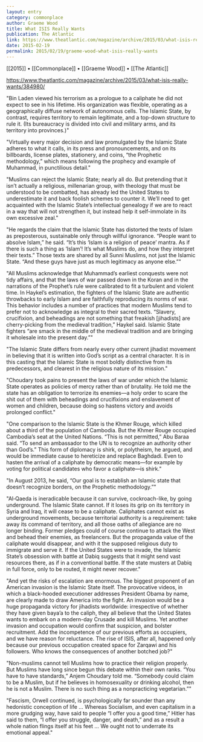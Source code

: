 ```yaml
---
layout: entry
category: commonplace
author: Graeme Wood
title: What ISIS Really Wants
publication: The Atlantic
link: https://www.theatlantic.com/magazine/archive/2015/03/what-isis-really-wants/384980/
date: 2015-02-19
permalink: 2015/02/19/graeme-wood-what-isis-really-wants
---
```


[[2015]] • [[Commonplace]] • [[Graeme Wood]] • [[The Atlantic]]

https://www.theatlantic.com/magazine/archive/2015/03/what-isis-really-wants/384980/

"Bin Laden viewed his terrorism as a prologue to a caliphate he did not expect to see in his lifetime. His organization was flexible, operating as a geographically diffuse network of autonomous cells. The Islamic State, by contrast, requires territory to remain legitimate, and a top-down structure to rule it. (Its bureaucracy is divided into civil and military arms, and its territory into provinces.)"

"Virtually every major decision and law promulgated by the Islamic State adheres to what it calls, in its press and pronouncements, and on its billboards, license plates, stationery, and coins, “the Prophetic methodology,” which means following the prophecy and example of Muhammad, in punctilious detail."

"Muslims can reject the Islamic State; nearly all do. But pretending that it isn’t actually a religious, millenarian group, with theology that must be understood to be combatted, has already led the United States to underestimate it and back foolish schemes to counter it. We’ll need to get acquainted with the Islamic State’s intellectual genealogy if we are to react in a way that will not strengthen it, but instead help it self-immolate in its own excessive zeal."

"He regards the claim that the Islamic State has distorted the texts of Islam as preposterous, sustainable only through willful ignorance. “People want to absolve Islam,” he said. “It’s this ‘Islam is a religion of peace’ mantra. As if there is such a thing as ‘Islam’! It’s what Muslims do, and how they interpret their texts.” Those texts are shared by all Sunni Muslims, not just the Islamic State. “And these guys have just as much legitimacy as anyone else.”"

"All Muslims acknowledge that Muhammad’s earliest conquests were not tidy affairs, and that the laws of war passed down in the Koran and in the narrations of the Prophet’s rule were calibrated to fit a turbulent and violent time. In Haykel’s estimation, the fighters of the Islamic State are authentic throwbacks to early Islam and are faithfully reproducing its norms of war. This behavior includes a number of practices that modern Muslims tend to prefer not to acknowledge as integral to their sacred texts. “Slavery, crucifixion, and beheadings are not something that freakish [jihadists] are cherry-picking from the medieval tradition,” Haykel said. Islamic State fighters “are smack in the middle of the medieval tradition and are bringing it wholesale into the present day.”"

"The Islamic State differs from nearly every other current jihadist movement in believing that it is written into God’s script as a central character. It is in this casting that the Islamic State is most boldly distinctive from its predecessors, and clearest in the religious nature of its mission."

"Choudary took pains to present the laws of war under which the Islamic State operates as policies of mercy rather than of brutality. He told me the state has an obligation to terrorize its enemies—a holy order to scare the shit out of them with beheadings and crucifixions and enslavement of women and children, because doing so hastens victory and avoids prolonged conflict."

"One comparison to the Islamic State is the Khmer Rouge, which killed about a third of the population of Cambodia. But the Khmer Rouge occupied Cambodia’s seat at the United Nations. “This is not permitted,” Abu Baraa said. “To send an ambassador to the UN is to recognize an authority other than God’s.” This form of diplomacy is shirk, or polytheism, he argued, and would be immediate cause to hereticize and replace Baghdadi. Even to hasten the arrival of a caliphate by democratic means—for example by voting for political candidates who favor a caliphate—is shirk."

"In August 2013, he said, “Our goal is to establish an Islamic state that doesn’t recognize borders, on the Prophetic methodology.”"

"Al‑Qaeda is ineradicable because it can survive, cockroach-like, by going underground. The Islamic State cannot. If it loses its grip on its territory in Syria and Iraq, it will cease to be a caliphate. Caliphates cannot exist as underground movements, because territorial authority is a requirement: take away its command of territory, and all those oaths of allegiance are no longer binding. Former pledges could of course continue to attack the West and behead their enemies, as freelancers. But the propaganda value of the caliphate would disappear, and with it the supposed religious duty to immigrate and serve it. If the United States were to invade, the Islamic State’s obsession with battle at Dabiq suggests that it might send vast resources there, as if in a conventional battle. If the state musters at Dabiq in full force, only to be routed, it might never recover."

"And yet the risks of escalation are enormous. The biggest proponent of an American invasion is the Islamic State itself. The provocative videos, in which a black-hooded executioner addresses President Obama by name, are clearly made to draw America into the fight. An invasion would be a huge propaganda victory for jihadists worldwide: irrespective of whether they have given baya’a to the caliph, they all believe that the United States wants to embark on a modern-day Crusade and kill Muslims. Yet another invasion and occupation would confirm that suspicion, and bolster recruitment. Add the incompetence of our previous efforts as occupiers, and we have reason for reluctance. The rise of ISIS, after all, happened only because our previous occupation created space for Zarqawi and his followers. Who knows the consequences of another botched job?"

"Non-muslims cannot tell Muslims how to practice their religion properly. But Muslims have long since begun this debate within their own ranks. “You have to have standards,” Anjem Choudary told me. “Somebody could claim to be a Muslim, but if he believes in homosexuality or drinking alcohol, then he is not a Muslim. There is no such thing as a nonpracticing vegetarian.”"

"Fascism, Orwell continued, is psychologically far sounder than any hedonistic conception of life … Whereas Socialism, and even capitalism in a more grudging way, have said to people “I offer you a good time,” Hitler has said to them, “I offer you struggle, danger, and death,” and as a result a whole nation flings itself at his feet … We ought not to underrate its emotional appeal."
